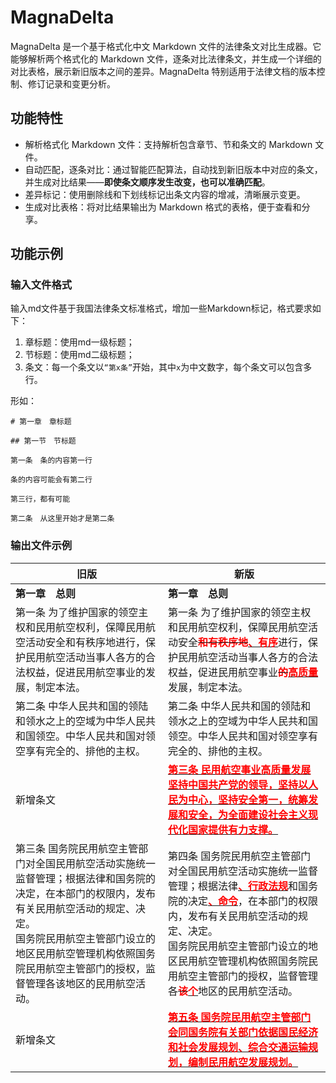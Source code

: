 # MagnaDelta
MagnaDelta​ 是一个基于格式化中文 Markdown 文件的法律条文对比生成器。它能够解析两个格式化的 Markdown 文件，逐条对比法律条文，并生成一个详细的对比表格，展示新旧版本之间的差异。MagnaDelta 特别适用于法律文档的版本控制、修订记录和变更分析。

## 功能特性
- ​解析格式化 Markdown 文件：支持解析包含章节、节和条文的 Markdown 文件。
- 自动匹配，逐条对比：通过智能匹配算法，自动找到新旧版本中对应的条文，并生成对比结果——**即使条文顺序发生改变，也可以准确匹配**。
- 差异标记：使用删除线和下划线标记出条文内容的增减，清晰展示变更。
- 生成对比表格：将对比结果输出为 Markdown 格式的表格，便于查看和分享。  

## 功能示例
### 输入文件格式
输入md文件基于我国法律条文标准格式，增加一些Markdown标记，格式要求如下：

1. 章标题：使用md一级标题；
2. 节标题：使用md二级标题；
3. 条文：每一个条文以`“第x条”`开始，其中`x`为中文数字，每个条文可以包含多行。

形如：

```
# 第一章　章标题

## 第一节　节标题

第一条　条的内容第一行

条的内容可能会有第二行

第三行，都有可能

第二条　从这里开始才是第二条

```

### 输出文件示例
| 旧版 | 新版 |
|------|------|
| **第一章　总则** | **第一章　总则** |
| 第一条 为了维护国家的领空主权和民用航空权利，保障民用航空活动安全和有秩序地进行，保护民用航空活动当事人各方的合法权益，促进民用航空事业的发展，制定本法。 | 第一条 为了维护国家的领空主权和民用航空权利，保障民用航空活动安全~~<font color='red'><b>和有秩序地</b></font>~~<u><b><font color='red'>、有序</font></b></u>进行，保护民用航空活动当事人各方的合法权益，促进民用航空事业~~<font color='red'><b>的</b></font>~~<u><b><font color='red'>高质量</font></b></u>发展，制定本法。 |
| 第二条 中华人民共和国的领陆和领水之上的空域为中华人民共和国领空。中华人民共和国对领空享有完全的、排他的主权。 | 第二条 中华人民共和国的领陆和领水之上的空域为中华人民共和国领空。中华人民共和国对领空享有完全的、排他的主权。 |
| 新增条文 | <u><b><font color='red'>第三条 民用航空事业高质量发展坚持中国共产党的领导，坚持以人民为中心，坚持安全第一，统筹发展和安全，为全面建设社会主义现代化国家提供有力支撑。</font></b></u> |
| 第三条 国务院民用航空主管部门对全国民用航空活动实施统一监督管理；根据法律和国务院的决定，在本部门的权限内，发布有关民用航空活动的规定、决定。<br/>国务院民用航空主管部门设立的地区民用航空管理机构依照国务院民用航空主管部门的授权，监督管理各该地区的民用航空活动。 | 第四条 国务院民用航空主管部门对全国民用航空活动实施统一监督管理；根据法律<u><b><font color='red'>、行政法规</font></b></u>和国务院的决定<u><b><font color='red'>、命令</font></b></u>，在本部门的权限内，发布有关民用航空活动的规定、决定。<br/>国务院民用航空主管部门设立的地区民用航空管理机构依照国务院民用航空主管部门的授权，监督管理各~~<font color='red'><b>该</b></font>~~<u><b><font color='red'>个</font></b></u>地区的民用航空活动。 |
| 新增条文 | <u><b><font color='red'>第五条 国务院民用航空主管部门会同国务院有关部门依据国民经济和社会发展规划、综合交通运输规划，编制民用航空发展规划。</font></b></u> |
